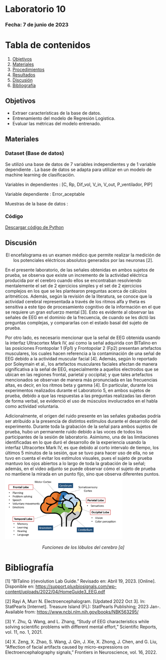 # Laboratorio 10

### Fecha: 7 de junio de 2023



# Tabla de contenidos
 1. [Objetivos](https://github.com/MateoPortal/IntroSenales/blob/main/Documentaci%C3%B3n/Laboratorio5/Desarrollo.md#objetivos)
 2. [Materiales](https://github.com/MateoPortal/IntroSenales/blob/main/Documentaci%C3%B3n/Laboratorio5/Desarrollo.md#materiales)
 3. [Procedimientos](https://github.com/MateoPortal/IntroSenales/blob/main/Documentaci%C3%B3n/Laboratorio5/Desarrollo.md#procedimientos)
 4. [Resultados](https://github.com/MateoPortal/IntroSenales/blob/main/Documentaci%C3%B3n/Laboratorio5/Desarrollo.md#resultados-del-ploteo-de-la-se%C3%B1al-en-python)
 5. [Discusión](https://github.com/MateoPortal/IntroSenales/blob/main/Documentaci%C3%B3n/Laboratorio5/Desarrollo.md#discusi%C3%B3n)
 6. [Bibliografía](https://github.com/MateoPortal/IntroSenales/blob/main/Documentaci%C3%B3n/Laboratorio5/Desarrollo.md#bibliograf%C3%ADa)

## Objetivos

* Extraer características de la base de datos.
* Entrenamiento del modelo de Regresión Logistica.
* Evaluar las métricas del modelo entrenado. 

## Materiales

### Dataset (Base de datos)

Se utilizó una base de datos de 7 variables independientes y de 1 variable dependiente . La base de datos se adapta para utilizar en un modelo de machine learning de clasificación.

Variables in dependientes : [C, Rp, Dif_vol, V_in, V_out, P_ventilador, PIP]   </p>
Variable dependiente : Error_aceptable   </p>
Muestras de la base de datos : 

### Código 

[Descargar código de Python](https://github.com/MateoPortal/IntroSenales/blob/main/Documentaci%C3%B3n/Laboratorio5/py.txt)

## Discusión

<p align="center">
 El encefalograma es un examen médico que permite realizar la medición de los potenciales eléctricos absolutos generados por las neuronas [2].
 </p>
En el presente laboratorio, de las señales obtenidas en ambos sujetos de prueba, se observa que existe un incremento de la actividad eléctrica producida por el cerebro cuando ellos se encontraban resolviendo mentalemente el set de 2 ejercicios simples y el set de 2 ejercicios complejos en los que se les plantearon preguntas acerca de cálculos aritméticos. Además, según la revisión de la literatura, se conoce que la actividad cerebral representada a través de los ritmos alfa y theta es sensitiva a este tipo de procesamiento cognitivo de la información en el que se requiere un gran esfuerzo mental [3]. Esto es evidente al observar las señales de EEG en el dominio de la frecuencia, de cuando se les dictó las preguntas complejas, y compararlas con el estado basal del sujeto de prueba.

Por otro lado, es necesario mencionar que la señal de EEG obtenida usando la interfaz Ultracortex Mark IV, así como la señal adquirida con BITalino en las posiciones Frontopolar 1 (Fp1) y Frontopolar 2 (Fp2) presentan artefactos musculares, los cuales hacen referencia a la contaminación de una señal de EEG debido a la actividad muscular facial [4]. Además, según lo reportado por Soleymain et al., los artefactos musculares faciales afectan de manera significativa a la señal de EEG, especialmente a aquellos electrodos que se ubican en las regiones frontal, parietal y occipital; y que tales artefactos mencionados se observan de manera más pronunciada en las frecuencias altas, es decir, en los ritmos beta y gamma [4]. En particular, durante los experimentos realizados durante el Laboratorio 5, en ambos sujetos de prueba, debido a que las respuestas a las preguntas realizadas las dieron de forma verbal, se evidenció el uso de músculos involucrados en el habla como actividad voluntaria.

Adicionalmente, el origen del ruido presente en las señales grabadas podría ser atribuido a la presencia de distintos estímulos durante el desarrollo del experimento. Durante toda la grabación de la señal para ambos sujetos de prueba, hubo un permanente ruido debido a las voces de todos los participantes de la sesión de laboratorio. Asimismo, una de las limitaciones identificadas en lo que duró el desarrollo de la experiencia usando la interfaz Ultracortex Mark IV, es que debido al corto intervalo de tiempo, los últimos 5 minutos de la sesión, que se tuvo para hacer uso de ella, no se tuvo en cuenta el evitar los estímulos visuales, pues el sujeto de prueba mantuvo los ojos abiertos a lo largo de toda la grabación de la señal; además, en el video adjunto se puede observar cómo el sujeto de prueba no mantiene la mirada en un punto fijo, sino que observa diferentes puntos.
  <img src="https://github.com/MateoPortal/IntroSenales/blob/main/Documentaci%C3%B3n/Laboratorio5/Im%C3%A1genes/Screenshot%202023-04-19%20112220.png" width="75%">
  </p>
<p align="center">
  <i>Funciones de los lóbulos del cerebro [a]</i>
  </p>



# Bibliografía
[1] “BITalino (r)evolution Lab Guide.” Revisado en: Abril 19, 2023. [Online]. Disponible en: https://support.pluxbiosignals.com/wp-content/uploads/2022/04/HomeGuide3_EEG.pdf

[2] Rayi A, Murr N. Electroencephalogram. [Updated 2022 Oct 3]. In: StatPearls [Internet]. Treasure Island (FL): StatPearls Publishing; 2023 Jan-. Available from: https://www.ncbi.nlm.nih.gov/books/NBK563295/

[3] Y. Zhu, Q. Wang, and L. Zhang, “Study of EEG characteristics while solving scientific problems with different mental effort,” Scientific Reports, vol. 11, no. 1, 2021. 

[4] X. Zeng, X. Zhao, S. Wang, J. Qin, J. Xie, X. Zhong, J. Chen, and G. Liu, “Affection of facial artifacts caused by micro-expressions on Electroencephalography signals,” Frontiers in Neuroscience, vol. 16, 2022. 
